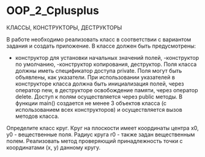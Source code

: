 # OOP_2_Cplusplus
КЛАССЫ, КОНСТРУКТОРЫ, ДЕСТРУКТОРЫ

В работе необходимо реализовать класс в соответствии с вариантом задания и создать приложение.
В классе должен быть предусмотрены:
- конструктор для установки начальных значений полей,
-конструктор по умолчанию,
-конструктор копирования,
деструктор.
Поля класса должны иметь спецификатор доступа private. Поля могут быть объявлены, как указатели. При использовании указателей в конструкторе класса должна быть инициализация полей, через оператор new, в деструкторе освобождение памяти, через оператор delete. Доступ к полям осуществляется через public методы. В функции main() создается не менее 3 объектов класса (с использованием всех конструкторов) и осуществляется вызов методов класса.

Определите класс круг. Круг на плоскости имеет координаты центра x0, y0 - вещественные поля. Радиус круга r0 - также задан вещественным полем. Реализовать метод проверяющий принадлежность точки с координатами (x, y) данному кругу.
